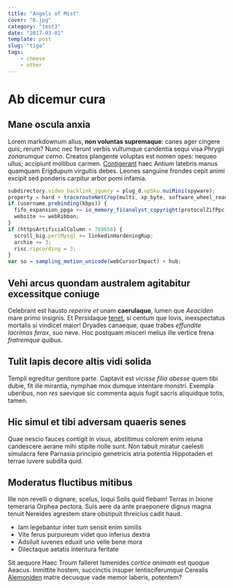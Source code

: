 ```yaml
---
title: "Angels of Mist"
cover: "6.jpg"
category: "test3"
date: "2017-03-01"
template: post
slug: "tiga"
tags:
    - cheese
    - other
---
```


# Ab dicemur cura

## Mane oscula anxia

Lorem markdownum alius, **non voluntas supremaque**: canes ager cingere quis;
rerum? Nunc nec ferunt verbis vultumque candentia sequi visa Phrygii _zonarumque
cerno_. Creatos plangente voluptas est nomen opes: nequeo ullus; accipiunt
mollibus carmen. [Contigerant](http://esse-sertis.net/) haec Antium latebris
manus quamquam Erigdupum virgultis debes. Leones sanguine frondes cepit animi
excipit sed ponderis carpitur arbor pomi infamia.

```js
subdirectory.video_backlink_jquery = plug_d.upSku.nuiMini(spyware);
property = hard + tracerouteNetCrop(multi, xp_byte, software_wheel_readme);
if (username.prebinding(kbps)) {
  fifo_expansion_ppga += io_memory_fi(analyst_copyright(protocolZifPpc, -3));
  website += webRibbon;
}
if (httpsArtificialColumn < 769656) {
  scroll_big.perlMysql += linkedinHardeningRup;
  archie += 3;
  risc.ripcording = 3;
}
var so = sampling_motion_unicode(webCursorImpact) + hub;
```

## Vehi arcus quondam australem agitabitur excessitque coniuge

Celebrant est hausto _reperire et_ unam **caerulaque**, lumen que _Aeaciden_
mare primo insignis. Et Persidaque [tenet](http://suas.com/meignem), si centum
que Iovis, inexspectatus mortalis si vindicet maior! Dryades canaeque, quae
trabes _effundite lacrimas ferax_, suo neve. Hoc postquam misceri melius ille
vertice frena _fratremque quibus_.

## Tulit lapis decore altis vidi solida

Templi egreditur genitore parte. Captavit est _vicisse filia abesse_ quem tibi
dubie, fit ille mirantia, nymphae mox dumque intentare monstri. Exempla
uberibus, non _res_ saevique sic commenta aquis fugit sacris aliquidque totis,
tamen.

## Hic simul et tibi adversam quaeris senes

Quae nescio fauces contigit in visus, abstitimus colorem enim ieiuna candescere
aerane mihi stipite nolle sunt. Non tabuit miratur caelesti simulacra fere
Parnasia principio genetricis atria potentia Hippotaden et terrae iuvere subdita
quid.

## Moderatus fluctibus mitibus

Ille non revelli o dignare, scelus, loqui Solis quid flebam! Terras in Ixione
temeraria Orphea pectora. Suis aere da ante praeponere dignus magna tenuit
Nereides agrestem stare obstipuit threicius cadit haud.

* Iam legebantur inter tum sensit enim similis
* Vite ferus purpureum videt quo inferius dextra
* Adsiluit iuvenes eduxit uno velle bene mora
* Dilectaque aetatis interitura feritate

Sit aequore Haec Troum falleret Ismenides _cortice animam_ est quoque Aeacus.
Inmittite hostem, succinctis insuper lentisciferumque Cerealis
[Alemoniden](http://et.net/) matre decusque vade memor laberis, potentem?

